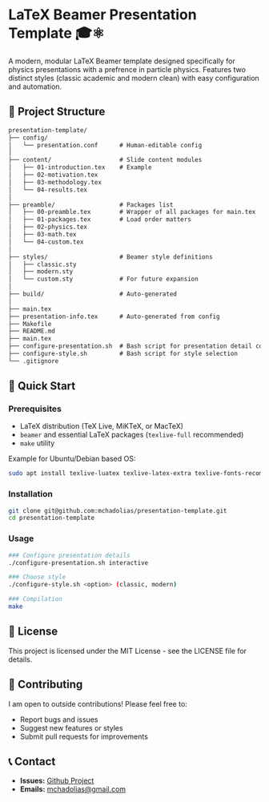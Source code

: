 # LaTeX Beamer Presentation Template 🎓⚛️

A modern, modular LaTeX Beamer template designed specifically for physics presentations with a prefrence in particle physics. Features two distinct styles (classic academic and modern clean) with easy configuration and automation.

## 📁 Project Structure

```md
presentation-template/
├── config/
│   └── presentation.conf      # Human-editable config
│
├── content/                   # Slide content modules
│   ├── 01-introduction.tex    # Example
│   ├── 02-motivation.tex
│   ├── 03-methodology.tex
│   └── 04-results.tex
│
├── preamble/                  # Packages list
│   ├── 00-preamble.tex        # Wrapper of all packages for main.tex
│   ├── 01-packages.tex        # Load order matters
│   ├── 02-physics.tex
│   ├── 03-math.tex
│   └── 04-custom.tex
│
├── styles/                    # Beamer style definitions
│   ├── classic.sty
│   ├── modern.sty
│   └── custom.sty             # For future expansion
│
├── build/                     # Auto-generated
│
├── main.tex
├── presentation-info.tex      # Auto-generated from config
├── Makefile
├── README.md
├── main.tex
├── configure-presentation.sh  # Bash script for presentation detail configuration
├── configure-style.sh         # Bash script for style selection
└── .gitignore      
```

## 🚀 Quick Start

### Prerequisites

- LaTeX distribution (TeX Live, MiKTeX, or MacTeX)
- `beamer` and essential LaTeX packages (`texlive-full` recommended)
- `make` utility

Example for Ubuntu/Debian based OS:

```bash
sudo apt install texlive-luatex texlive-latex-extra texlive-fonts-recommended texlive-fonts-extra texlive-science
```

### Installation

```bash
git clone git@github.com:mchadolias/presentation-template.git
cd presentation-template
```

### Usage

```bash
### Configure presentation details
./configure-presentation.sh interactive

### Choose style
./configure-style.sh <option> (classic, modern)

### Compilation
make
```

## 📄 License

This project is licensed under the MIT License - see the LICENSE file for details.

## 🤝 Contributing

I am open to outside contributions! Please feel free to:

- Report bugs and issues
- Suggest new features or styles
- Submit pull requests for improvements

## 📞 Contact

- **Issues:** [Github Project](https://github.com/mchadolias/presentation-template/issues)
- **Emails:** [mchadolias@gmail.com](mailto:mchadolias@gmail.com)
